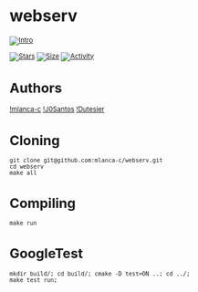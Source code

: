# webserv

 <small description of project>

[![Intro](https://img.shields.io/badge/Cursus-webserv-success?style=for-the-badge&logo=42)](https://github.com/mlanca-c/webserv)

[![Stars](https://img.shields.io/github/stars/mlanca-c/webserv?color=ffff00&label=Stars&logo=Stars&style=?style=flat)](https://github.com/mlanca-c/webserv)
[![Size](https://img.shields.io/github/repo-size/mlanca-c/webserv?color=blue&label=Size&logo=Size&style=?style=flat)](https://github.com/mlanca-c/webserv)
[![Activity](https://img.shields.io/github/last-commit/mlanca-c/webserv?color=red&label=Last%20Commit&style=flat)](https://github.com/mlanca-c/webserv)

# Authors

[!mlanca-c](https://img.shields.io/badge/mlanca-c-9cf?style=flat&logo=github)
[!J0Santos](https://img.shields.io/badge/J0Santos-9cf?style=flat&logo=github)
[!Dutesier](https://img.shields.io/badge/Dutesier-9cf?style=flat&logo=github)

# Cloning

```
git clone git@github.com:mlanca-c/webserv.git
cd webserv
make all
```

# Compiling

```
make run
```

# GoogleTest

```
mkdir build/; cd build/; cmake -D test=ON ..; cd ../;
make test_run;
```

